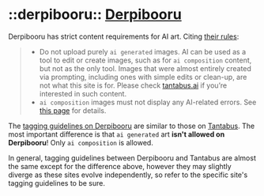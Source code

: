 # ::derpibooru:: [Derpibooru](https://derpibooru.org)

Derpibooru has strict content requirements for AI art. Citing [their rules](https://derpibooru.org/pages/rules):

> - Do not upload purely `ai generated` images. AI can be used as a tool to edit or create images, such as for `ai composition` content, but not as the only tool. Images that were almost entirely created via prompting, including ones with simple edits or clean-up, are not what this site is for. Please check [tantabus.ai](https://tantabus.ai/) if you’re interested in such content.
> - `ai composition` images must not display any AI-related errors. See [this page](https://derpibooru.org/pages/aiquality) for details.

The [tagging guidelines on Derpibooru](https://derpibooru.org/pages/tags) are similar to those on [Tantabus](./tantabus). The most important difference is that `ai generated` art **isn't allowed on Derpibooru**! Only `ai composition` is allowed.

In general, tagging guidelines between Derpibooru and Tantabus are almost the same except for the difference above, however they may slightly diverge as these sites evolve independently, so refer to the specific site's tagging guidelines to be sure.
